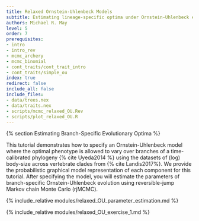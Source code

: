 ```yaml
---
title: Relaxed Ornstein-Uhlenbeck Models
subtitle: Estimating lineage-specific optima under Ornstein-Uhlenbeck evolution
authors: Michael R. May
level: 5
order: 7
prerequisites:
- intro
- intro_rev
- mcmc_archery
- mcmc_binomial
- cont_traits/cont_trait_intro
- cont_traits/simple_ou
index: true
redirect: false
include_all: false
include_files:
- data/trees.nex
- data/traits.nex
- scripts/mcmc_relaxed_OU.Rev
- scripts/plot_relaxed_OU.R
---
```


{% section Estimating Branch-Specific Evolutionary Optima %}

This tutorial demonstrates how to specify an Ornstein-Uhlenbeck model where the optimal phenotype is allowed to vary over branches of a time-calibrated phylogeny {% cite Uyeda2014 %} using the datasets of (log) body-size across vertebrate clades from {% cite Landis2017%}. We provide the probabilistic graphical model representation of each component for this tutorial. After specifying the model, you will estimate the parameters of branch-specific Ornstein-Uhlenbeck evolution using reversible-jump Markov chain Monte Carlo (rjMCMC).

{% include_relative modules/relaxed_OU_parameter_estimation.md %}

{% include_relative modules/relaxed_OU_exercise_1.md %}

